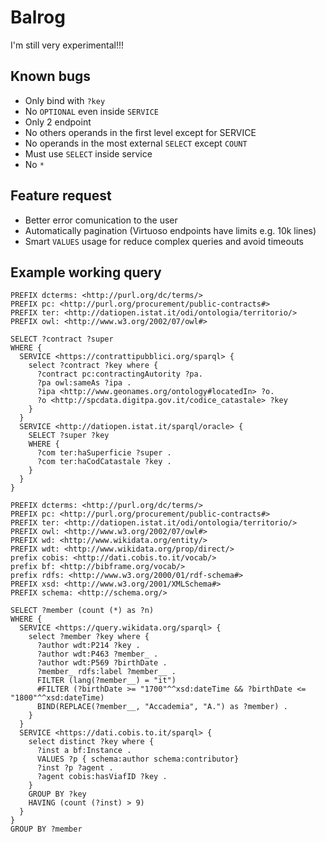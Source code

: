 # Balrog

I'm still very experimental!!!

## Known bugs
- Only bind with `?key`
- No `OPTIONAL` even inside `SERVICE`
- Only 2 endpoint
- No others operands in the first level except for SERVICE
- No operands in the most external `SELECT` except `COUNT`
- Must use `SELECT` inside service
- No `*`

## Feature request
- Better error comunication to the user
- Automatically pagination (Virtuoso endpoints have limits e.g. 10k lines)
- Smart `VALUES` usage for reduce complex queries and avoid timeouts

## Example working query
```
PREFIX dcterms: <http://purl.org/dc/terms/>
PREFIX pc: <http://purl.org/procurement/public-contracts#>
PREFIX ter: <http://datiopen.istat.it/odi/ontologia/territorio/>
PREFIX owl: <http://www.w3.org/2002/07/owl#>

SELECT ?contract ?super
WHERE {
  SERVICE <https://contrattipubblici.org/sparql> {
    select ?contract ?key where {
      ?contract pc:contractingAutority ?pa.
      ?pa owl:sameAs ?ipa .
      ?ipa <http://www.geonames.org/ontology#locatedIn> ?o.
      ?o <http://spcdata.digitpa.gov.it/codice_catastale> ?key
    }
  }
  SERVICE <http://datiopen.istat.it/sparql/oracle> {
    SELECT ?super ?key
    WHERE {
      ?com ter:haSuperficie ?super .
      ?com ter:haCodCatastale ?key .
    }
  }
}
```
```
PREFIX dcterms: <http://purl.org/dc/terms/>
PREFIX pc: <http://purl.org/procurement/public-contracts#>
PREFIX ter: <http://datiopen.istat.it/odi/ontologia/territorio/>
PREFIX owl: <http://www.w3.org/2002/07/owl#>
PREFIX wd: <http://www.wikidata.org/entity/>
PREFIX wdt: <http://www.wikidata.org/prop/direct/>
prefix cobis: <http://dati.cobis.to.it/vocab/>
prefix bf: <http://bibframe.org/vocab/>
prefix rdfs: <http://www.w3.org/2000/01/rdf-schema#>
PREFIX xsd: <http://www.w3.org/2001/XMLSchema#>
PREFIX schema: <http://schema.org/>

SELECT ?member (count (*) as ?n)
WHERE {
  SERVICE <https://query.wikidata.org/sparql> {
    select ?member ?key where {
      ?author wdt:P214 ?key .
      ?author wdt:P463 ?member_ .
      ?author wdt:P569 ?birthDate .
      ?member_ rdfs:label ?member__ .
      FILTER (lang(?member__) = "it")
      #FILTER (?birthDate >= "1700"^^xsd:dateTime && ?birthDate <= "1800"^^xsd:dateTime)
      BIND(REPLACE(?member__, "Accademia", "A.") as ?member) .
    }
  }
  SERVICE <https://dati.cobis.to.it/sparql> {
    select distinct ?key where {
      ?inst a bf:Instance .
      VALUES ?p { schema:author schema:contributor}
      ?inst ?p ?agent .
      ?agent cobis:hasViafID ?key .
    }
    GROUP BY ?key
    HAVING (count (?inst) > 9)
  }
}
GROUP BY ?member
```
